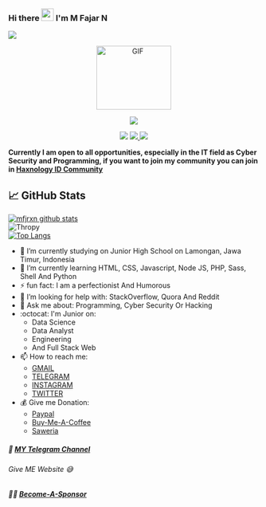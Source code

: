 ### Hi there <img src="https://media.giphy.com/media/hvRJCLFzcasrR4ia7z/giphy.gif" width="25px"/> I'm M Fajar N

![](https://visitor-badge.glitch.me/badge?page_id=mfjrxn) 
<p align="center">
<img src="https://i.ibb.co/9H8jF6K/Whats-App-Image-2020-09-06-at-19-18-51-1.jpg" alt="GIF" width="150" height="128"/>
</p>
<p align="center">
<img src="https://img.shields.io/badge/mfjrxn-blue">
  </p>
 <p align="center">
  <a href="https://twitter.com/Haxnology_ID" target="blank"> <img src="https://img.shields.io/badge/@mfjrxn-30302f?style=flat&logo=twitter" /></a> 
  <a href="https://instagram.com/mfn.fjr.15" target="blank"> <img src="https://img.shields.io/badge/@mfjrxn-30302f?style=flat&logo=instagram" /> </a>
   <a href="https://t.me/DecHex" target="blank"> <img src="https://img.shields.io/badge/@mfjrxn-30302f?style=flat&logo=telegram" /> </a>
</p>

**Currently I am open to all opportunities, especially in the IT field as Cyber Security and Programming, if you want to join my community you can join in [Haxnology ID Community](https://github.com/Haxnology-ID)**
## &#x1f4c8; GitHub Stats 
[![mfjrxn github stats](https://github-readme-stats.vercel.app/api?username=mfjrxn&show_icons=true&theme=radical)](https://github.com/mfjrxn/) <br>
![Thropy](https://github-profile-trophy.vercel.app/?username=mfjrxn&row=1&column=4)<br>
[![Top Langs](https://github-readme-stats.vercel.app/api/top-langs/?username=mfjrxn&layout=compact)](https://github.com/mfjrxn/)

- 🔭 I’m currently studying on Junior High School on Lamongan, Jawa Timur, Indonesia
- 🌱 I’m currently learning HTML, CSS, Javascript, Node JS, PHP, Sass, Shell And Python
- ⚡ fun fact:  I am a perfectionist And Humorous 
- 🤔 I’m looking for help with: StackOverflow, Quora And Reddit
- 💬 Ask me about: Programming, Cyber Security Or Hacking
- :octocat: I'm Junior on: 
  - Data Science
  - Data Analyst
  - Engineering
  - And Full Stack Web  
- 📫 How to reach me:
   - [GMAIL](mailto:mrpredatoranonymous@gmail.com) 
   - [TELEGRAM](https://t.me/DecHex) 
   - [INSTAGRAM](https://instagram.com/Haxnology_ID)
   - [TWITTER](https://twitter.com/Haxnology_ID)
 - 💰 Give me Donation: 
   - [Paypal](https://paypal.me/SECURITY87) 
   - [Buy-Me-A-Coffee](https://www.buymeacoffee.com/SECURITY87) 
   - [Saweria](https://saweria.co/fjrr)
 ##### 🔗 [MY Telegram Channel](https://t.me/DecHex_log)
 ######  Give ME Website :sweat_smile:
 ##### :guardsman: [Become-A-Sponsor](https://github.com/sponsors/mfjrxn)
 
 
<!--
**SECURITY87/SECURITY87** is a ✨ _special_ ✨ repository because its `README.md` (this file) appears on your GitHub profile.

Here are some ideas to get you started:

- 🔭 I’m currently working on ...
- 🌱 I’m currently learning ...
- 👯 I’m looking to collaborate on ...
- 🤔 I’m looking for help with ...
- 💬 Ask me about ...
- 📫 How to reach me: [GMAIL](mailto:mrpredatoranonymous@gmail.com) [TELEGRAM](https://t.me/DecHex) [INSTAGRAM](https://instagram.com/Haxnology_ID) [TWITTER](https://twitter.com/Haxnology_ID)
- 😄 Pronouns: ...
- ⚡ Fun fact: ...
-->

